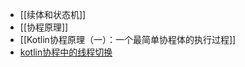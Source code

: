 - [[续体和状态机]]
- [[协程原理]]
- [[Kotlin协程原理（一）：一个最简单协程体的执行过程]]
- [kotlin协程中的线程切换](https://juejin.cn/post/7195156647772667962)